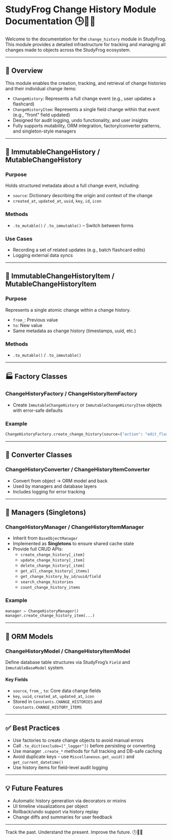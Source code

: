 # StudyFrog Change History Module Documentation 🕒🧾🐸

Welcome to the documentation for the `change_history` module in StudyFrog. This module provides a detailed infrastructure for tracking and managing all changes made to objects across the StudyFrog ecosystem.

---

## 📘 Overview
This module enables the creation, tracking, and retrieval of change histories and their individual change items:

- `ChangeHistory`: Represents a full change event (e.g., user updates a flashcard)
- `ChangeHistoryItem`: Represents a single field change within that event (e.g., "front" field updated)
- Designed for audit logging, undo functionality, and user insights
- Fully supports mutability, ORM integration, factory/converter patterns, and singleton-style managers

---

## 🧱 ImmutableChangeHistory / MutableChangeHistory

### Purpose
Holds structured metadata about a full change event, including:
- `source`: Dictionary describing the origin and context of the change
- `created_at`, `updated_at`, `uuid`, `key`, `id`, `icon`

### Methods
- `.to_mutable()` / `.to_immutable()` – Switch between forms

### Use Cases
- Recording a set of related updates (e.g., batch flashcard edits)
- Logging external data syncs

---

## 🔘 ImmutableChangeHistoryItem / MutableChangeHistoryItem

### Purpose
Represents a single atomic change within a change history.
- `from_`: Previous value
- `to`: New value
- Same metadata as change history (timestamps, uuid, etc.)

### Methods
- `.to_mutable()` / `.to_immutable()`

---

## 🏭 Factory Classes

### ChangeHistoryFactory / ChangeHistoryItemFactory
- Create `ImmutableChangeHistory` or `ImmutableChangeHistoryItem` objects with error-safe defaults

### Example
```python
ChangeHistoryFactory.create_change_history(source={"action": "edit_flashcard"})
```

---

## 🔁 Converter Classes

### ChangeHistoryConverter / ChangeHistoryItemConverter
- Convert from object → ORM model and back
- Used by managers and database layers
- Includes logging for error tracking

---

## 🧠 Managers (Singletons)

### ChangeHistoryManager / ChangeHistoryItemManager
- Inherit from `BaseObjectManager`
- Implemented as **Singletons** to ensure shared cache state
- Provide full CRUD APIs:
  - `create_change_history[_item]`
  - `update_change_history[_item]`
  - `delete_change_history[_item]`
  - `get_all_change_history[_items]`
  - `get_change_history_by_id/uuid/field`
  - `search_change_histories`
  - `count_change_history_items`

### Example
```python
manager = ChangeHistoryManager()
manager.create_change_history_item(...)
```

---

## 🧬 ORM Models

### ChangeHistoryModel / ChangeHistoryItemModel
Define database table structures via StudyFrog’s `Field` and `ImmutableBaseModel` system.

#### Key Fields
- `source`, `from_`, `to`: Core data change fields
- `key`, `uuid`, `created_at`, `updated_at`, `icon`
- Stored in `Constants.CHANGE_HISTORIES` and `Constants.CHANGE_HISTORY_ITEMS`

---

## ✅ Best Practices
- Use factories to create change objects to avoid manual errors
- Call `.to_dict(exclude=["_logger"])` before persisting or converting
- Use manager `.create_*` methods for full tracking and DB-safe caching
- Avoid duplicate keys – use `Miscellaneous.get_uuid()` and `get_current_datetime()`
- Use history items for field-level audit logging

---

## 💡 Future Features
- Automatic history generation via decorators or mixins
- UI timeline visualizations per object
- Rollback/undo support via history replay
- Change diffs and summaries for user feedback

---

Track the past. Understand the present. Improve the future. 🕒📘🐸


